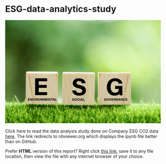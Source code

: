 ﻿# ESG-data-analytics-study

![alt text](https://github.com/asherchok/ESG-data-analytics-study/blob/main/esg.jpg?raw=true)

Click here to read the data analysis study done on Company ESG CO2 data [here](https://nbviewer.org/github/asherchok/ESG-data-analytics-study/blob/main/ESG-study.ipynb). 
The link redirects to nbviewer.org which displays the ipynb file better than on GitHub. 

Prefer **HTML** version of this report? Right click [this link](https://github.com/asherchok/ESG-data-analytics-study/raw/main/ESG-study.html), save it to any file location, then view the file with any internet browser of your choice.
